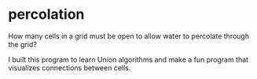 # percolation
How many cells in a grid must be open to allow water to percolate through the grid?

I built this program to learn Union algorithms and make a fun program that visualizes connections between cells. 

